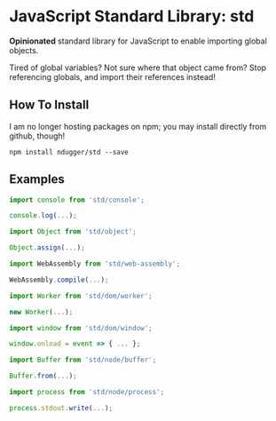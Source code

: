 # JavaScript Standard Library: std
**Opinionated** standard library for JavaScript to enable importing global objects.

Tired of global variables? Not sure where that object came from? Stop referencing globals, and import their references instead!

## How To Install
I am no longer hosting packages on npm; you may install directly from github, though!
```
npm install ndugger/std --save
```

## Examples
```javascript
import console from 'std/console';

console.log(...);
```

```javascript
import Object from 'std/object';

Object.assign(...);
```

```javascript
import WebAssembly from 'std/web-assembly';

WebAssembly.compile(...);
```

```javascript
import Worker from 'std/dom/worker';

new Worker(...);
```

```javascript
import window from 'std/dom/window';

window.onload = event => { ... };
```

```javascript
import Buffer from 'std/node/buffer';

Buffer.from(...);
```

```javascript
import process from 'std/node/process';

process.stdout.write(...);
```
